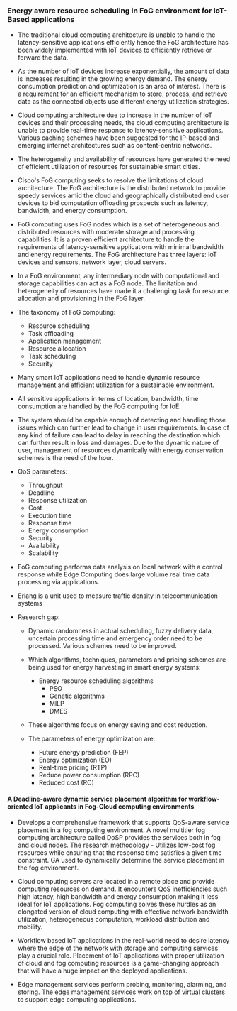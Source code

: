

### Energy aware resource scheduling in FoG environment for IoT-Based applications

- The traditional cloud computing architecture is unable to handle the latency-sensitive
applications efficiently hence the FoG architecture has been widely implemented with IoT devices to efficiently
retrieve or forward the data. 

- As the number of IoT devices increase exponentially, the amount of data is increases resulting in the growing energy
demand. The energy consumption prediction and optimization is an area of interest. There is a requirement for an efficient
mechanism to store, process, and retrieve data as the connected objects use different energy utilization strategies.

-  Cloud computing architecture due to increase in the number of IoT devices and their processing needs, the cloud computing
architecture is unable to provide real-time response to latency-sensitive applications. Various caching schemes have been suggested for the
IP-based and emerging internet architectures such as content-centric networks. 

- The heterogeneity and availability of resources have generated the need of efficient utilization of resources for sustainable smart cities.
- Cisco's FoG computing seeks to resolve the limitations of cloud architecture. The FoG architecture is the distributed network to provide speedy
services amid the cloud and geographically distributed end user devices to bid computation offloading prospects such as latency, bandwidth, and energy
consumption.
- FoG computing uses FoG nodes which is a set of heterogeneous and distributed resources with moderate storage and processing capabilities. It is a proven
efficient architecture to handle the requirements of latency-sensitive applications with minimal bandwidth and energy requirements. The FoG architecture has 
three layers: IoT devices and sensors, network layer, cloud servers. 
- In a FoG environment, any intermediary node with computational and storage capabilities can act as a FoG node. The limitation and heterogeneity of resources
have made it a challenging task for resource allocation and provisioning in the FoG layer. 
- The taxonomy of FoG computing:
	- Resource scheduling
	- Task offloading
	- Application management
	- Resource allocation
	- Task scheduling
	- Security
	
- Many smart IoT applications need to handle dynamic resource management and efficient utilization for a sustainable environment. 
- All sensitive applications in terms of location, bandwidth, time consumption are handled by the FoG computing for IoE.
- The system should be capable enough of detecting and handling those issues which can further lead to change in user requirements. In case of any kind of failure
can lead to delay in reaching the destination which can further result in loss and damages. Due to the dynamic nature of user, management of resources dynamically 
with energy conservation schemes is the need of the hour. 
- QoS parameters:
	- Throughput
	- Deadline
	- Response utilization
	- Cost
	- Execution time
	- Response time
	- Energy consumption
	- Security
	- Availability
	- Scalability

- FoG computing performs data analysis on local network with a control response while Edge Computing does large volume real time data processing via applications.
- Erlang is a unit used to measure traffic density in telecommunication systems
- Research gap:
	- Dynamic randomness in actual scheduling, fuzzy delivery data, uncertain processing time and emergency order need to be processed. Various schemes need to be
	improved.
	
	- Which algorithms, techniques, parameters and pricing schemes are being used for energy harvesting in smart energy systems:
		- Energy resource scheduling algorithms
			- PSO
			- Genetic algorithms
			- MILP 
			- DMES
	
	- These algorithms focus on energy saving and cost reduction. 
	- The parameters of energy optimization are:
		- Future energy prediction (FEP)
		- Energy optimization (EO)
		- Real-time pricing (RTP)
		- Reduce power consumption (RPC)
		- Reduced cost (RC)
		



#### A Deadline-aware dynamic service placement algorithm for workflow-oriented IoT applicants in Fog-Cloud computing environments

- Develops a comprehensive framework that supports QoS-aware service placement in a fog computing environment. A novel multitier fog 
computing architecture called DoSP provides the services both in fog and cloud nodes. 
The research methodology - Utilizes low-cost fog resources while ensuring that the response time satisfies a given time constraint. 
GA used to dynamically determine the service placement in the fog environment. 

- Cloud computing servers are located in a remote place and provide computing resources on demand. It encounters QoS inefficiencies such 
high latency, high bandwidth and energy consumption making it less ideal for IoT applications. Fog computing solves these hurdles as an 
elongated version of cloud computing with effective network bandwidth utilization, heterogeneous computation, workload distribution and mobility.

- Workflow based IoT applications in the real-world need to desire latency where the edge of the network with storage and computing services play a 
crucial role. Placement of IoT applications with proper utilization of cloud and fog computing resources is a game-changing approach that will have a 
huge impact on the deployed applications. 

- Edge management services perform probing, monitoring, alarming, and storing. The edge management services work on top of virtual clusters to support 
edge computing applications. 
	
